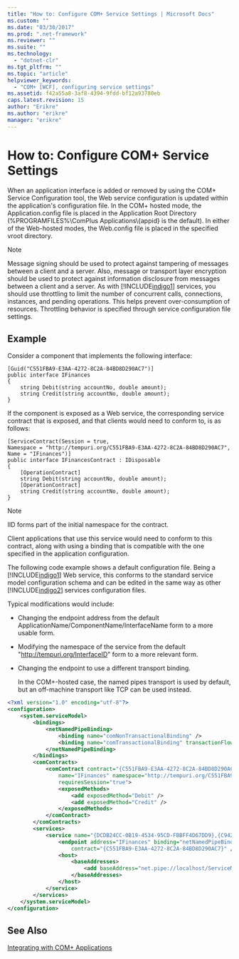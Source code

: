 ```yaml
---
title: "How to: Configure COM+ Service Settings | Microsoft Docs"
ms.custom: ""
ms.date: "03/30/2017"
ms.prod: ".net-framework"
ms.reviewer: ""
ms.suite: ""
ms.technology: 
  - "dotnet-clr"
ms.tgt_pltfrm: ""
ms.topic: "article"
helpviewer_keywords: 
  - "COM+ [WCF], configuring service settings"
ms.assetid: f42a55a8-3af8-4394-9fdd-bf12a93780eb
caps.latest.revision: 15
author: "Erikre"
ms.author: "erikre"
manager: "erikre"
---
```

# How to: Configure COM+ Service Settings
When an application interface is added or removed by using the COM+ Service Configuration tool, the Web service configuration is updated within the application's configuration file. In the COM+ hosted mode, the Application.config file is placed in the Application Root Directory (%PROGRAMFILES%\ComPlus Applications\\{appid} is the default). In either of the Web-hosted modes, the Web.config file is placed in the specified vroot directory.  
  
> [!NOTE]
>  Message signing should be used to protect against tampering of messages between a client and a server. Also, message or transport layer encryption should be used to protect against information disclosure from messages between a client and a server. As with [!INCLUDE[indigo1](../../../../includes/indigo1-md.md)] services, you should use throttling to limit the number of concurrent calls, connections, instances, and pending operations. This helps prevent over-consumption of resources. Throttling behavior is specified through service configuration file settings.  
  
## Example  
 Consider a component that implements the following interface:  
  
```  
[Guid("C551FBA9-E3AA-4272-8C2A-84BD8D290AC7")]  
public interface IFinances  
{  
    string Debit(string accountNo, double amount);  
    string Credit(string accountNo, double amount);  
}  
```  
  
 If the component is exposed as a Web service, the corresponding service contract that is exposed, and that clients would need to conform to, is as follows:  
  
```  
[ServiceContract(Session = true,  
Namespace = "http://tempuri.org/C551FBA9-E3AA-4272-8C2A-84BD8D290AC7",  
Name = "IFinances")]  
public interface IFinancesContract : IDisposable  
{  
    [OperationContract]  
    string Debit(string accountNo, double amount);  
    [OperationContract]  
    string Credit(string accountNo, double amount);  
}  
```  
  
> [!NOTE]
>  IID forms part of the initial namespace for the contract.  
  
 Client applications that use this service would need to conform to this contract, along with using a binding that is compatible with the one specified in the application configuration.  
  
 The following code example shows a default configuration file. Being a [!INCLUDE[indigo1](../../../../includes/indigo1-md.md)] Web service, this conforms to the standard service model configuration schema and can be edited in the same way as other [!INCLUDE[indigo2](../../../../includes/indigo2-md.md)] services configuration files.  
  
 Typical modifications would include:  
  
-   Changing the endpoint address from the default ApplicationName/ComponentName/InterfaceName form to a more usable form.  
  
-   Modifying the namespace of the service from the default "http://tempuri.org/InterfaceID" form to a more relevant form.  
  
-   Changing the endpoint to use a different transport binding.  
  
     In the COM+-hosted case, the named pipes transport is used by default, but an off-machine transport like TCP can be used instead.  
  
```xml  
<?xml version="1.0" encoding="utf-8"?>  
<configuration>  
    <system.serviceModel>  
        <bindings>  
            <netNamedPipeBinding>  
                <binding name="comNonTransactionalBinding" />  
                <binding name="comTransactionalBinding" transactionFlow="true" />  
            </netNamedPipeBinding>  
        </bindings>  
        <comContracts>  
            <comContract contract="{C551FBA9-E3AA-4272-8C2A-84BD8D290AC7}"  
                name="IFinances" namespace="http://tempuri.org/C551FBA9-E3AA-4272-8C2A-84BD8D290AC7"  
                requiresSession="true">  
                <exposedMethods>  
                    <add exposedMethod="Debit" />  
                    <add exposedMethod="Credit" />  
                </exposedMethods>  
            </comContract>  
        </comContracts>  
        <services>  
            <service name="{DCDB24CC-0B19-4534-95CD-FBBFF4D67DD9},{C942B840-AD54-4A44-B5F7-928130980AB9}">  
                <endpoint address="IFinances" binding="netNamedPipeBinding" bindingConfiguration="comNonTransactionalBinding"  
                    contract="{C551FBA9-E3AA-4272-8C2A-84BD8D290AC7}" />  
                <host>  
                    <baseAddresses>  
                        <add baseAddress="net.pipe://localhost/ServiceModelDocSampleApp/ServiceModelDocSample.esFinance" />  
                    </baseAddresses>  
                </host>  
            </service>  
        </services>  
    </system.serviceModel>  
</configuration>  
```  
  
## See Also  
 [Integrating with COM+ Applications](../../../../docs/framework/wcf/feature-details/integrating-with-com-plus-applications.md)
